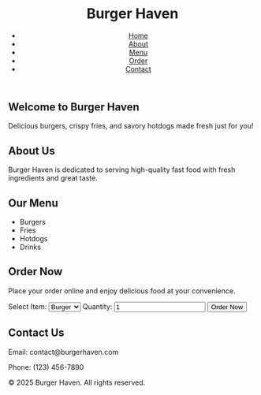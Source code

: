 <!DOCTYPE html>
<html lang="en">
<head>
    <meta charset="UTF-8">
    <meta name="viewport" content="width=device-width, initial-scale=1.0">
    <title>Burger Haven</title>
    <link rel="stylesheet" href="styles.css">
</head>
<body>
    <header>
        <h1>Burger Haven</h1>
        <nav>
            <ul>
                <li><a href="index.html">Home</a></li>
                <li><a href="about.html">About</a></li>
                <li><a href="menu.html">Menu</a></li>
                <li><a href="order.html">Order</a></li>
                <li><a href="contact.html">Contact</a></li>
            </ul>
        </nav>
    </header>
    <main>
        <section id="home">
            <h2>Welcome to Burger Haven</h2>
            <p>Delicious burgers, crispy fries, and savory hotdogs made fresh just for you!</p>
        </section>
        <section id="about">
            <h2>About Us</h2>
            <p>Burger Haven is dedicated to serving high-quality fast food with fresh ingredients and great taste.</p>
        </section>
        <section id="menu">
            <h2>Our Menu</h2>
            <ul>
                <li>Burgers</li>
                <li>Fries</li>
                <li>Hotdogs</li>
                <li>Drinks</li>
            </ul>
        </section>
        <section id="order">
            <h2>Order Now</h2>
            <p>Place your order online and enjoy delicious food at your convenience.</p>
            <form>
                <label for="item">Select Item:</label>
                <select id="item" name="item">
                    <option value="burger">Burger</option>
                    <option value="fries">Fries</option>
                    <option value="hotdog">Hotdog</option>
                </select>
                <label for="quantity">Quantity:</label>
                <input type="number" id="quantity" name="quantity" min="1" value="1">
                <button type="submit">Order Now</button>
            </form>
        </section>
        <section id="contact">
            <h2>Contact Us</h2>
            <p>Email: contact@burgerhaven.com</p>
            <p>Phone: (123) 456-7890</p>
        </section>
    </main>
    <footer>
        <p>&copy; 2025 Burger Haven. All rights reserved.</p>
    </footer>
</body>
</html>
